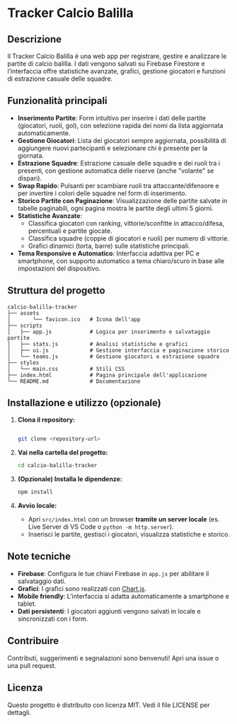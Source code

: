 # Tracker Calcio Balilla

## Descrizione

Il Tracker Calcio Balilla è una web app per registrare, gestire e analizzare le partite di calcio balilla. I dati vengono salvati su Firebase Firestore e l’interfaccia offre statistiche avanzate, grafici, gestione giocatori e funzioni di estrazione casuale delle squadre.

## Funzionalità principali

- **Inserimento Partite**: Form intuitivo per inserire i dati delle partite (giocatori, ruoli, gol), con selezione rapida dei nomi da lista aggiornata automaticamente.
- **Gestione Giocatori**: Lista dei giocatori sempre aggiornata, possibilità di aggiungere nuovi partecipanti e selezionare chi è presente per la giornata.
- **Estrazione Squadre**: Estrazione casuale delle squadre e dei ruoli tra i presenti, con gestione automatica delle riserve (anche "volante" se dispari).
- **Swap Rapido**: Pulsanti per scambiare ruoli tra attaccante/difensore e per invertire i colori delle squadre nel form di inserimento.
- **Storico Partite con Paginazione**: Visualizzazione delle partite salvate in tabelle paginabili, ogni pagina mostra le partite degli ultimi 5 giorni.
- **Statistiche Avanzate**:
  - Classifica giocatori con ranking, vittorie/sconfitte in attacco/difesa, percentuali e partite giocate.
  - Classifica squadre (coppie di giocatori e ruoli) per numero di vittorie.
  - Grafici dinamici (torta, barre) sulle statistiche principali.
- **Tema Responsive e Automatico**: Interfaccia adattiva per PC e smartphone, con supporto automatico a tema chiaro/scuro in base alle impostazioni del dispositivo.

## Struttura del progetto

```
calcio-balilla-tracker
├── assets
│       └── favicon.ico   # Icona dell'app
├── scripts
│   ├── app.js            # Logica per inserimento e salvataggio partite
│   ├── stats.js          # Analisi statistiche e grafici
│   ├── ui.js             # Gestione interfaccia e paginazione storico
│   └── teams.js          # Gestione giocatori e estrazione squadre
├── styles
│   └── main.css          # Stili CSS
├── index.html            # Pagina principale dell'applicazione
└── README.md             # Documentazione
```

## Installazione e utilizzo (opzionale)

1. **Clona il repository:**

   ```sh

   git clone <repository-url>
   ```

2. **Vai nella cartella del progetto:**

   ```sh
   cd calcio-balilla-tracker
   ```

3. **(Opzionale) Installa le dipendenze:**

   ```sh
   npm install
   ```

4. **Avvio locale:**
   - Apri `src/index.html` con un browser **tramite un server locale** (es. Live Server di VS Code o `python -m http.server`).
   - Inserisci le partite, gestisci i giocatori, visualizza statistiche e storico.

## Note tecniche

- **Firebase**: Configura le tue chiavi Firebase in `app.js` per abilitare il salvataggio dati.
- **Grafici**: I grafici sono realizzati con [Chart.js](https://www.chartjs.org/).
- **Mobile friendly**: L’interfaccia si adatta automaticamente a smartphone e tablet.
- **Dati persistenti**: I giocatori aggiunti vengono salvati in locale e sincronizzati con i form.

## Contribuire

Contributi, suggerimenti e segnalazioni sono benvenuti! Apri una issue o una pull request.

## Licenza

Questo progetto è distribuito con licenza MIT. Vedi il file LICENSE per dettagli.
